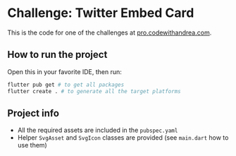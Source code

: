 # Challenge: Twitter Embed Card

This is the code for one of the challenges at [pro.codewithandrea.com](https://pro.codewithandrea.com/).


## How to run the project

Open this in your favorite IDE, then run:

```zsh
flutter pub get # to get all packages
flutter create . # to generate all the target platforms
```

## Project info

- All the required assets are included in the `pubspec.yaml`
- Helper `SvgAsset` and `SvgIcon` classes are provided (see `main.dart` how to use them)


